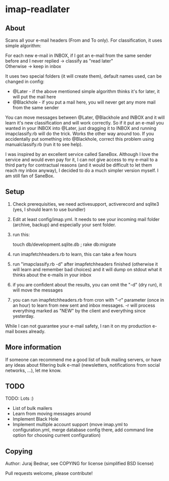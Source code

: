 imap-readlater
==============

About
-----

Scans all your e-mail headers (From and To only). For classification, it uses simple algorithm:

For each new e-mail in INBOX, if I got an e-mail from the same sender before and I never replied -> classify as "read later"  
Otherwise -> keep in inbox

It uses two special folders (it will create them), default names used, can be changed in config:
 - @Later - if the above mentioned simple algorithm thinks it's for later, it will put the mail here
 - @Blackhole - if you put a mail here, you will never get any more mail from the same sender

You can move messages between @Later, @Blackhole and INBOX and it will learn it's new classification and will work
correctly. So if it put an e-mail you wanted in your INBOX into @Later, just dragging it to INBOX and running
imapclassify.rb will do the trick. Works the other way around too. If you accidentally put something into @Blackhole,
correct this problem using manualclassify.rb (run it to see help).

I was inspired by an excellent service called SaneBox. Although I love the service and would even pay for it, I can not give access to my e-mail to a third party for contractual reasons (and it would be difficult to let them reach my inbox anyway), I decided to do a much simpler version myself. I am still fan of SaneBox.

Setup
-----

1. Check prerequisities, we need activesupport, activerecord and sqlite3 (yes, I should learn to use bundler)
2. Edit at least config/imap.yml. It needs to see your incoming mail folder (archive, backup) and especially your sent folder.
3. run this:
   
	touch db/development.sqlite.db ; rake db:migrate
   
4. run imapfetchheaders.rb to learn, this can take a few hours
5. run "imapclassify.rb -d" after imapfetchheaders finished (otherwise it will learn and remember bad choices) and it will dump on stdout what it thinks about the e-mails in your inbox
6. if you are confident about the results, you can omit the "-d" (dry run), it will move the messages
7. you can run imapfetchheaders.rb from cron with "-r" parameter (once in an hour) to learn from new sent and
    inbox messages. -r will process everything marked as "NEW" by the client and everything since yesterday.

While I can not guarantee your e-mail safety, I ran it on my production e-mail boxes already.

More information
----------------

If someone can recommend me a good list of bulk mailing servers, or have any ideas about filtering
bulk e-mail (newsletters, notifications from social networks, ...), let me know.

TODO
----

TODO: Lots :)
 - List of bulk mailers
 - Learn from moving messages around
 - Implement Black Hole
 - Implement multiple account support (move imap.yml to configuration.yml, merge database config there, add command line option for choosing current configuration)

Copying
-------

Author: Juraj Bednar, see COPYING for license (simplified BSD license)

Pull requests welcome, please contribute!

